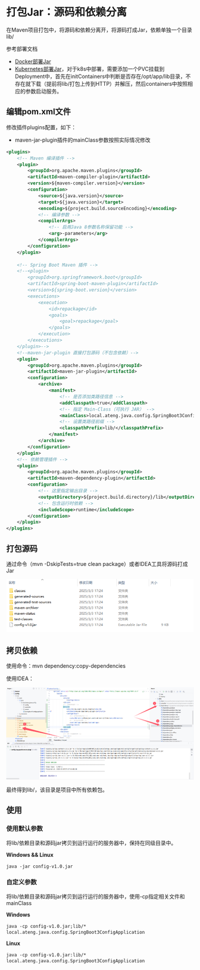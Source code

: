# 打包Jar：源码和依赖分离

在Maven项目打包中，将源码和依赖分离开，将源码打成Jar，依赖单独一个目录lib/

参考部署文档

- [Docker部署Jar](https://atengk.github.io/ops/#/work/docker/service/java/)
- [Kubernetes部署Jar](https://atengk.github.io/ops/#/work/kubernetes/service/java-app/v1.1/)，对于k8s中部署，需要添加一个PVC挂载到Deployment中，首先在initContainers中判断是否存在/opt/app/lib目录，不存在就下载（提前将lib/打包上传到HTTP）并解压，然后containers中按照相应的参数启动服务。



## 编辑pom.xml文件

修改插件plugins配置，如下：

- maven-jar-plugin插件的mainClass参数按照实际情况修改

```xml
<plugins>
    <!-- Maven 编译插件 -->
    <plugin>
        <groupId>org.apache.maven.plugins</groupId>
        <artifactId>maven-compiler-plugin</artifactId>
        <version>${maven-compiler.version}</version>
        <configuration>
            <source>${java.version}</source>
            <target>${java.version}</target>
            <encoding>${project.build.sourceEncoding}</encoding>
            <!-- 编译参数 -->
            <compilerArgs>
                <!-- 启用Java 8参数名称保留功能 -->
                <arg>-parameters</arg>
            </compilerArgs>
        </configuration>
    </plugin>

    <!-- Spring Boot Maven 插件 -->
    <!--<plugin>
        <groupId>org.springframework.boot</groupId>
        <artifactId>spring-boot-maven-plugin</artifactId>
        <version>${spring-boot.version}</version>
        <executions>
            <execution>
                <id>repackage</id>
                <goals>
                    <goal>repackage</goal>
                </goals>
            </execution>
        </executions>
    </plugin>-->
    <!--maven-jar-plugin 直接打包源码（不包含依赖）-->
    <plugin>
        <groupId>org.apache.maven.plugins</groupId>
        <artifactId>maven-jar-plugin</artifactId>
        <configuration>
            <archive>
                <manifest>
                    <!-- 是否添加类路径信息 -->
                    <addClasspath>true</addClasspath>
                    <!-- 指定 Main-Class（可执行 JAR） -->
                    <mainClass>local.ateng.java.config.SpringBoot3ConfigApplication</mainClass>
                    <!-- 设置类路径前缀 -->
                    <classpathPrefix>lib/</classpathPrefix>
                </manifest>
            </archive>
        </configuration>
    </plugin>
    <!-- 依赖管理插件 -->
    <plugin>
        <groupId>org.apache.maven.plugins</groupId>
        <artifactId>maven-dependency-plugin</artifactId>
        <configuration>
            <!-- 这里指定输出目录 -->
            <outputDirectory>${project.build.directory}/lib</outputDirectory>
            <!-- 包含运行时依赖 -->
            <includeScope>runtime</includeScope>
        </configuration>
    </plugin>
</plugins>
```



## 打包源码

通过命令（mvn -DskipTests=true clean package）或者IDEA工具将源码打成Jar

![image-20250303172545969](./assets/image-20250303172545969.png)



## 拷贝依赖

使用命令：mvn dependency:copy-dependencies 

使用IDEA：

![image-20250303172918400](./assets/image-20250303172918400.png)

最终得到lib/，该目录是项目中所有依赖包。



## 使用

### 使用默认参数

将lib/依赖目录和源码jar拷贝到运行运行的服务器中，保持在同级目录中。

**Windows && Linux**

```
java -jar config-v1.0.jar
```

### 自定义参数

将lib/依赖目录和源码jar拷贝到运行运行的服务器中，使用-cp指定相关文件和mainClass

**Windows**

```
java -cp config-v1.0.jar;lib/* local.ateng.java.config.SpringBoot3ConfigApplication
```

**Linux**

```
java -cp config-v1.0.jar:lib/* local.ateng.java.config.SpringBoot3ConfigApplication
```


